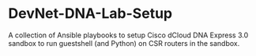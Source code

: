 # DevNet-DNA-Lab-Setup

A collection of Ansible playbooks to setup Cisco dCloud DNA Express 3.0 sandbox to run guestshell (and Python) on CSR routers in the sandbox.

